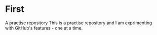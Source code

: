# First
A practise repository
This is a practise repository and I am exprimenting with GitHub's features - one at a time.
